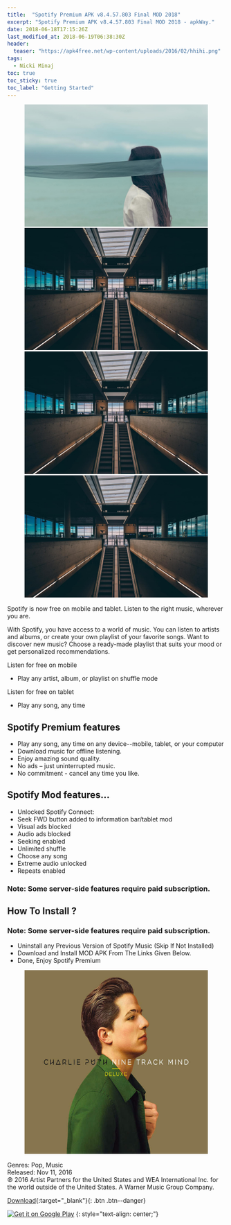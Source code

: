 ```yaml
---
title:  "Spotify Premium APK v8.4.57.803 Final MOD 2018"
excerpt: "Spotify Premium APK v8.4.57.803 Final MOD 2018 - apkWay."
date: 2018-06-18T17:15:26Z
last_modified_at: 2018-06-19T06:38:30Z
header:
  teaser: "https://apk4free.net/wp-content/uploads/2016/02/hhihi.png"
tags:
  - Nicki Minaj
toc: true
toc_sticky: true
toc_label: "Getting Started"
---
```


<figure class="half">
    <a href="/assets/images/unsplash-gallery-image-1.jpg"><img src="/assets/images/unsplash-gallery-image-1.jpg"></a>
    <a href="/assets/images/unsplash-gallery-image-2.jpg"><img src="/assets/images/unsplash-gallery-image-2.jpg"></a>
    <a href="/assets/images/unsplash-gallery-image-2.jpg"><img src="/assets/images/unsplash-gallery-image-2.jpg"></a>
    <a href="/assets/images/unsplash-gallery-image-2.jpg"><img src="/assets/images/unsplash-gallery-image-2.jpg"></a>
</figure>

Spotify is now free on mobile and tablet. Listen to the right music, wherever you are. 

With Spotify, you have access to a world of music. You can listen to artists and albums, or create your own playlist of your favorite songs. Want to discover new music? Choose a ready-made playlist that suits your mood or get personalized recommendations.

Listen for free on mobile
* Play any artist, album, or playlist on shuffle mode

Listen for free on tablet
* Play any song, any time

## Spotify Premium features

* Play any song, any time on any device--mobile, tablet, or your computer
* Download music for offline listening.
* Enjoy amazing sound quality.
* No ads – just uninterrupted music.
* No commitment - cancel any time you like.

## Spotify Mod features…

* Unlocked Spotify Connect:
* Seek FWD button added to information bar/tablet mod
* Visual ads blocked
* Audio ads blocked
* Seeking enabled
* Unlimited shuffle
* Choose any song
* Extreme audio unlocked
* Repeats enabled

### Note: Some server-side features require paid subscription.

## How To Install ? 

### Note: Some server-side features require paid subscription.

* Uninstall any Previous Version of Spotify Music (Skip If Not Installed)
* Download and Install MOD APK From The Links Given Below.
* Done, Enjoy Spotify Premium


<figure class="align-center">
  <img src="/assets/pict/charlie-puth-nine-track-mind-deluxe-2016-album.jpg" alt="Charlie Puth - Nine Track Mind (Deluxe) (2016) - Album">
</figure> 
Genres: Pop, Music 
<br>Released: Nov 11, 2016 
<br>℗ 2016 Artist Partners for the United States and WEA International Inc. for the world outside of the United States. A Warner Music Group Company.
  

[Download](http://zipansion.com/1cods){:target="_blank"}{: .btn .btn--danger}

<a href='https://play.google.com/store/apps/details?id=com.spotify.music&pcampaignid=MKT-Other-global-all-co-prtnr-py-PartBadge-Mar2515-1'><img alt='Get it on Google Play' src='https://play.google.com/intl/en_us/badges/images/generic/en_badge_web_generic.png'/></a>
{: style="text-align: center;"}


